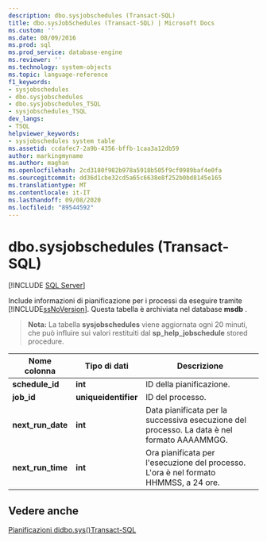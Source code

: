 ```yaml
---
description: dbo.sysjobschedules (Transact-SQL)
title: dbo.sysJobSchedules (Transact-SQL) | Microsoft Docs
ms.custom: ''
ms.date: 08/09/2016
ms.prod: sql
ms.prod_service: database-engine
ms.reviewer: ''
ms.technology: system-objects
ms.topic: language-reference
f1_keywords:
- sysjobschedules
- dbo.sysjobschedules
- dbo.sysjobschedules_TSQL
- sysjobschedules_TSQL
dev_langs:
- TSQL
helpviewer_keywords:
- sysjobschedules system table
ms.assetid: ccdafec7-2a9b-4356-bffb-1caa3a12db59
author: markingmyname
ms.author: maghan
ms.openlocfilehash: 2cd3180f982b978a5918b505f9cf0989baf4e0fa
ms.sourcegitcommit: dd36d1cbe32cd5a65c6638e8f252b0bd8145e165
ms.translationtype: MT
ms.contentlocale: it-IT
ms.lasthandoff: 09/08/2020
ms.locfileid: "89544592"
---
```

# <a name="dbosysjobschedules-transact-sql"></a>dbo.sysjobschedules (Transact-SQL)
[!INCLUDE [SQL Server](../../includes/applies-to-version/sqlserver.md)]

  Include informazioni di pianificazione per i processi da eseguire tramite [!INCLUDE[ssNoVersion](../../includes/ssnoversion-md.md)]. Questa tabella è archiviata nel database **msdb** .  
  
> **Nota:** La tabella **sysjobschedules** viene aggiornata ogni 20 minuti, che può influire sui valori restituiti dal **sp_help_jobschedule** stored procedure.  
  
|Nome colonna|Tipo di dati|Descrizione|  
|-----------------|---------------|-----------------|  
|**schedule_id**|**int**|ID della pianificazione.|  
|**job_id**|**uniqueidentifier**|ID del processo.|  
|**next_run_date**|**int**|Data pianificata per la successiva esecuzione del processo. La data è nel formato AAAAMMGG.|  
|**next_run_time**|**int**|Ora pianificata per l'esecuzione del processo. L'ora è nel formato HHMMSS, a 24 ore.|  
  
## <a name="see-also"></a>Vedere anche  
 [ Pianificazioni didbo.sys&#40;&#41;Transact-SQL ](../../relational-databases/system-tables/dbo-sysschedules-transact-sql.md)  
  
  
